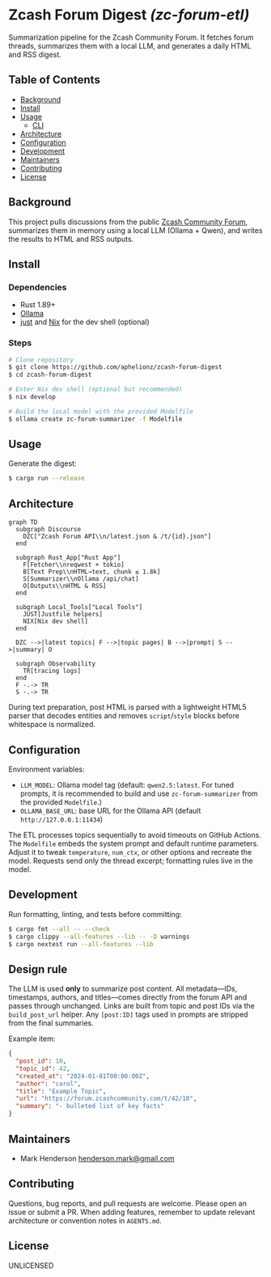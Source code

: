 # Zcash Forum Digest _(zc-forum-etl)_

Summarization pipeline for the Zcash Community Forum. It fetches forum threads, summarizes them with a local LLM, and generates a daily HTML and RSS digest.

## Table of Contents
- [Background](#background)
- [Install](#install)
- [Usage](#usage)
  - [CLI](#cli)
- [Architecture](#architecture)
- [Configuration](#configuration)
- [Development](#development)
- [Maintainers](#maintainers)
- [Contributing](#contributing)
- [License](#license)

## Background
This project pulls discussions from the public [Zcash Community Forum](https://forum.zcashcommunity.com/),
summarizes them in memory using a local LLM (Ollama + Qwen), and writes the
results to HTML and RSS outputs.

## Install
### Dependencies
- Rust 1.89+
- [Ollama](https://ollama.com/)
- [just](https://github.com/casey/just) and [Nix](https://nixos.org/) for the dev shell (optional)

### Steps
```sh
# Clone repository
$ git clone https://github.com/aphelionz/zcash-forum-digest
$ cd zcash-forum-digest

# Enter Nix dev shell (optional but recommended)
$ nix develop

# Build the local model with the provided Modelfile
$ ollama create zc-forum-summarizer -f Modelfile
```

## Usage
Generate the digest:
```sh
$ cargo run --release
```

## Architecture
```mermaid
graph TD
  subgraph Discourse
    DZC["Zcash Forum API\\n/latest.json & /t/{id}.json"]
  end

  subgraph Rust_App["Rust App"]
    F[Fetcher\\nreqwest + tokio]
    B[Text Prep\\nHTML→text, chunk ≤ 1.8k]
    S[Summarizer\\nOllama /api/chat]
    O[Outputs\\nHTML & RSS]
  end

  subgraph Local_Tools["Local Tools"]
    JUST[Justfile helpers]
    NIX[Nix dev shell]
  end

  DZC -->|latest topics| F -->|topic pages| B -->|prompt| S -->|summary| O

  subgraph Observability
    TR[tracing logs]
  end
  F -.-> TR
  S -.-> TR
```

During text preparation, post HTML is parsed with a lightweight HTML5 parser
that decodes entities and removes `script`/`style` blocks before whitespace
is normalized.

## Configuration
Environment variables:
- `LLM_MODEL`: Ollama model tag (default: `qwen2.5:latest`. For tuned prompts, it is recommended to build and use `zc-forum-summarizer` from the provided `Modelfile`.)
- `OLLAMA_BASE_URL`: base URL for the Ollama API (default `http://127.0.0.1:11434`)

The ETL processes topics sequentially to avoid timeouts on GitHub Actions.
The `Modelfile` embeds the system prompt and default runtime parameters. Adjust it to tweak
`temperature`, `num_ctx`, or other options and recreate the model. Requests send only the
thread excerpt; formatting rules live in the model.

## Development
Run formatting, linting, and tests before committing:
```sh
$ cargo fmt --all -- --check
$ cargo clippy --all-features --lib -- -D warnings
$ cargo nextest run --all-features --lib
```

## Design rule

The LLM is used **only** to summarize post content. All metadata—IDs,
timestamps, authors, and titles—comes directly from the forum API and passes
through unchanged. Links are built from topic and post IDs via the
`build_post_url` helper. Any `[post:ID]` tags used in prompts are stripped from
the final summaries.

Example item:

```json
{
  "post_id": 10,
  "topic_id": 42,
  "created_at": "2024-01-01T00:00:00Z",
  "author": "carol",
  "title": "Example Topic",
  "url": "https://forum.zcashcommunity.com/t/42/10",
  "summary": "- bulleted list of key facts"
}
```

## Maintainers
- Mark Henderson <henderson.mark@gmail.com>

## Contributing
Questions, bug reports, and pull requests are welcome. Please open an
issue or submit a PR. When adding features, remember to update relevant
architecture or convention notes in `AGENTS.md`.

## License
UNLICENSED
